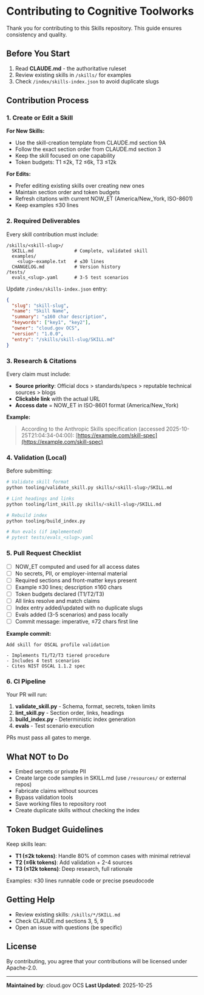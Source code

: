 # Contributing to Cognitive Toolworks

Thank you for contributing to this Skills repository. This guide ensures consistency and quality.

## Before You Start

1. Read **CLAUDE.md** - the authoritative ruleset
2. Review existing skills in `/skills/` for examples
3. Check `/index/skills-index.json` to avoid duplicate slugs

## Contribution Process

### 1. Create or Edit a Skill

**For New Skills:**

- Use the skill-creation template from CLAUDE.md section 9A
- Follow the exact section order from CLAUDE.md section 3
- Keep the skill focused on one capability
- Token budgets: T1 ≤2k, T2 ≤6k, T3 ≤12k

**For Edits:**

- Prefer editing existing skills over creating new ones
- Maintain section order and token budgets
- Refresh citations with current NOW_ET (America/New_York, ISO-8601)
- Keep examples ≤30 lines

### 2. Required Deliverables

Every skill contribution must include:

```
/skills/<skill-slug>/
  SKILL.md               # Complete, validated skill
  examples/
    <slug>-example.txt   # ≤30 lines
  CHANGELOG.md           # Version history
/tests/
  evals_<slug>.yaml      # 3-5 test scenarios
```

Update `/index/skills-index.json` entry:
```json
{
  "slug": "skill-slug",
  "name": "Skill Name",
  "summary": "≤160 char description",
  "keywords": ["key1", "key2"],
  "owner": "cloud.gov OCS",
  "version": "1.0.0",
  "entry": "/skills/skill-slug/SKILL.md"
}
```

### 3. Research & Citations

Every claim must include:

- **Source priority**: Official docs > standards/specs > reputable technical sources > blogs
- **Clickable link** with the actual URL
- **Access date** = NOW_ET in ISO-8601 format (America/New_York)

**Example:**
> According to the Anthropic Skills specification (accessed 2025-10-25T21:04:34-04:00): [https://example.com/skill-spec](https://example.com/skill-spec)

### 4. Validation (Local)

Before submitting:

```bash
# Validate skill format
python tooling/validate_skill.py skills/<skill-slug>/SKILL.md

# Lint headings and links
python tooling/lint_skill.py skills/<skill-slug>/SKILL.md

# Rebuild index
python tooling/build_index.py

# Run evals (if implemented)
# pytest tests/evals_<slug>.yaml
```

### 5. Pull Request Checklist

- [ ] NOW_ET computed and used for all access dates
- [ ] No secrets, PII, or employer-internal material
- [ ] Required sections and front-matter keys present
- [ ] Example ≤30 lines; description ≤160 chars
- [ ] Token budgets declared (T1/T2/T3)
- [ ] All links resolve and match claims
- [ ] Index entry added/updated with no duplicate slugs
- [ ] Evals added (3-5 scenarios) and pass locally
- [ ] Commit message: imperative, ≤72 chars first line

**Example commit:**
```
Add skill for OSCAL profile validation

- Implements T1/T2/T3 tiered procedure
- Includes 4 test scenarios
- Cites NIST OSCAL 1.1.2 spec
```

### 6. CI Pipeline

Your PR will run:

1. **validate_skill.py** - Schema, format, secrets, token limits
2. **lint_skill.py** - Section order, links, headings
3. **build_index.py** - Deterministic index generation
4. **evals** - Test scenario execution

PRs must pass all gates to merge.

## What NOT to Do

- Embed secrets or private PII
- Create large code samples in SKILL.md (use `/resources/` or external repos)
- Fabricate claims without sources
- Bypass validation tools
- Save working files to repository root
- Create duplicate skills without checking the index

## Token Budget Guidelines

Keep skills lean:

- **T1 (≤2k tokens)**: Handle 80% of common cases with minimal retrieval
- **T2 (≤6k tokens)**: Add validation + 2-4 sources
- **T3 (≤12k tokens)**: Deep research, full rationale

Examples: ≤30 lines runnable code or precise pseudocode

## Getting Help

- Review existing skills: `/skills/*/SKILL.md`
- Check CLAUDE.md sections 3, 5, 9
- Open an issue with questions (be specific)

## License

By contributing, you agree that your contributions will be licensed under Apache-2.0.

---

**Maintained by**: cloud.gov OCS
**Last Updated**: 2025-10-25
